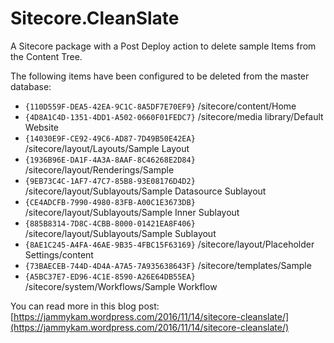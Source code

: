 # Sitecore.CleanSlate

A Sitecore package with a Post Deploy action to delete sample Items from the Content Tree.

The following items have been configured to be deleted from the master database:

- `{110D559F-DEA5-42EA-9C1C-8A5DF7E70EF9}`    /sitecore/content/Home
- `{4D8A1C4D-1351-4DD1-A502-0660F01FEDC7}`    /sitecore/media library/Default Website
- `{14030E9F-CE92-49C6-AD87-7D49B50E42EA}`    /sitecore/layout/Layouts/Sample Layout
- `{1936B96E-DA1F-4A3A-8AAF-8C46268E2D84}`    /sitecore/layout/Renderings/Sample
- `{9EB73C4C-1AF7-47C7-85B8-93E08176D4D2}`    /sitecore/layout/Sublayouts/Sample Datasource Sublayout
- `{CE4ADCFB-7990-4980-83FB-A00C1E3673DB}`    /sitecore/layout/Sublayouts/Sample Inner Sublayout
- `{885B8314-7D8C-4CBB-8000-01421EA8F406}`    /sitecore/layout/Sublayouts/Sample Sublayout
- `{8AE1C245-A4FA-46AE-9B35-4FBC15F63169}`    /sitecore/layout/Placeholder Settings/content
- `{73BAECEB-744D-4D4A-A7A5-7A935638643F}`    /sitecore/templates/Sample
- `{A5BC37E7-ED96-4C1E-8590-A26E64DB55EA}`    /sitecore/system/Workflows/Sample Workflow

You can read more in this blog post: [https://jammykam.wordpress.com/2016/11/14/sitecore-cleanslate/](https://jammykam.wordpress.com/2016/11/14/sitecore-cleanslate/)
